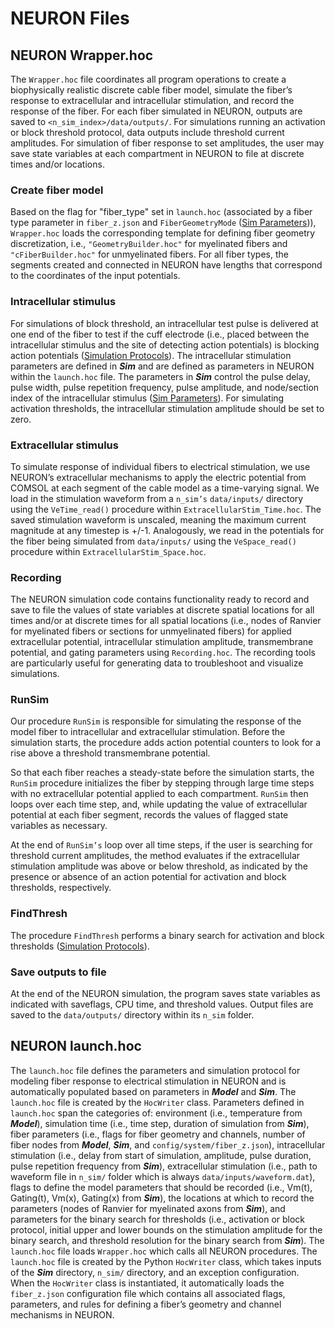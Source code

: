# NEURON Files

## NEURON Wrapper.hoc

The `Wrapper.hoc` file coordinates all program operations to create a
biophysically realistic discrete cable fiber model, simulate the fiber’s
response to extracellular and intracellular stimulation, and record the
response of the fiber. For each fiber simulated in NEURON, outputs are
saved to `<n_sim_index>/data/outputs/`. For simulations running an
activation or block threshold protocol, data outputs include threshold
current amplitudes. For simulation of fiber response to set amplitudes,
the user may save state variables at each compartment in NEURON to file
at discrete times and/or locations.

### Create fiber model

Based on the flag for "fiber_type" set in `launch.hoc` (associated by a
fiber type parameter in `fiber_z.json` and `FiberGeometryMode` ([Sim Parameters](../JSON/JSON_parameters/sim))),
`Wrapper.hoc` loads the corresponding template for defining fiber geometry
discretization, i.e., `"GeometryBuilder.hoc"` for myelinated fibers and
`"cFiberBuilder.hoc"` for unmyelinated fibers. For all fiber types, the
segments created and connected in NEURON have lengths that correspond to
the coordinates of the input potentials.

### Intracellular stimulus

For simulations of block threshold, an intracellular test pulse is
delivered at one end of the fiber to test if the cuff electrode (i.e.,
placed between the intracellular stimulus and the site of detecting
action potentials) is blocking action potentials ([Simulation Protocols](../Running_ASCENT/Info.md#simulation-protocols)). The intracellular
stimulation parameters are defined in **_Sim_** and are defined as
parameters in NEURON within the `launch.hoc` file. The parameters in
**_Sim_** control the pulse delay, pulse width, pulse repetition
frequency, pulse amplitude, and node/section index of the intracellular
stimulus ([Sim Parameters](../JSON/JSON_parameters/sim)). For simulating activation thresholds, the intracellular
stimulation amplitude should be set to zero.

### Extracellular stimulus

To simulate response of individual fibers to electrical stimulation, we
use NEURON’s extracellular mechanisms to apply the electric potential
from COMSOL at each segment of the cable model as a time-varying signal.
We load in the stimulation waveform from a `n_sim’s` `data/inputs/`
directory using the `VeTime_read()` procedure within
`ExtracellularStim_Time.hoc`. The saved stimulation waveform is unscaled,
meaning the maximum current magnitude at any timestep is +/-1.
Analogously, we read in the potentials for the fiber being simulated
from `data/inputs/` using the `VeSpace_read()` procedure within
`ExtracellularStim_Space.hoc`.

### Recording

The NEURON simulation code contains functionality ready to record and
save to file the values of state variables at discrete spatial locations
for all times and/or at discrete times for all spatial locations (i.e.,
nodes of Ranvier for myelinated fibers or sections for unmyelinated
fibers) for applied extracellular potential, intracellular stimulation
amplitude, transmembrane potential, and gating parameters using
`Recording.hoc`. The recording tools are particularly useful for
generating data to troubleshoot and visualize simulations.

### RunSim

Our procedure `RunSim` is responsible for simulating the response of the
model fiber to intracellular and extracellular stimulation. Before the
simulation starts, the procedure adds action potential counters to look
for a rise above a threshold transmembrane potential.

So that each fiber reaches a steady-state before the simulation starts,
the `RunSim` procedure initializes the fiber by stepping through large
time steps with no extracellular potential applied to each compartment.
`RunSim` then loops over each time step, and, while updating the value of
extracellular potential at each fiber segment, records the values of
flagged state variables as necessary.

At the end of `RunSim’s` loop over all time steps, if the user is
searching for threshold current amplitudes, the method evaluates if the
extracellular stimulation amplitude was above or below threshold, as
indicated by the presence or absence of an action potential for
activation and block thresholds, respectively.

### FindThresh

The procedure `FindThresh` performs a binary search for activation and
block thresholds ([Simulation Protocols](../Running_ASCENT/Info.md#simulation-protocols)).

### Save outputs to file

At the end of the NEURON simulation, the program saves state variables
as indicated with saveflags, CPU time, and threshold values. Output
files are saved to the `data/outputs/` directory within its `n_sim` folder.

## NEURON launch.hoc

The `launch.hoc` file defines the parameters and simulation protocol for
modeling fiber response to electrical stimulation in NEURON and is
automatically populated based on parameters in **_Model_** and
**_Sim_**. The `launch.hoc` file is created by the `HocWriter` class.
Parameters defined in `launch.hoc` span the categories of: environment
(i.e., temperature from **_Model_**), simulation time (i.e., time step,
duration of simulation from **_Sim_**), fiber parameters (i.e., flags
for fiber geometry and channels, number of fiber nodes from **_Model_**,
**_Sim_**, and `config/system/fiber_z.json`), intracellular stimulation
(i.e., delay from start of simulation, amplitude, pulse duration, pulse
repetition frequency from **_Sim_**), extracellular stimulation (i.e.,
path to waveform file in `n_sim/` folder which is always
`data/inputs/waveform.dat`), flags to define the model parameters that
should be recorded (i.e., Vm(t), Gating(t), Vm(x), Gating(x) from
**_Sim_**), the locations at which to record the parameters (nodes of
Ranvier for myelinated axons from **_Sim_**), and parameters for the
binary search for thresholds (i.e., activation or block protocol,
initial upper and lower bounds on the stimulation amplitude for the
binary search, and threshold resolution for the binary search from
**_Sim_**). The `launch.hoc` file loads `Wrapper.hoc` which calls all NEURON
procedures. The `launch.hoc` file is created by the Python `HocWriter`
class, which takes inputs of the **_Sim_** directory, `n_sim/` directory,
and an exception configuration. When the `HocWriter` class is
instantiated, it automatically loads the `fiber_z.json` configuration
file which contains all associated flags, parameters, and rules for
defining a fiber’s geometry and channel mechanisms in NEURON.
